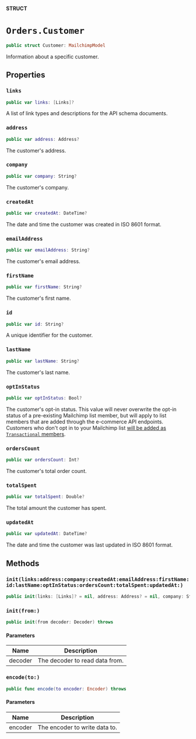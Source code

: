 **STRUCT**

# `Orders.Customer`

```swift
public struct Customer: MailchimpModel
```

Information about a specific customer.

## Properties
### `links`

```swift
public var links: [Links]?
```

A list of link types and descriptions for the API schema documents.

### `address`

```swift
public var address: Address?
```

The customer's address.

### `company`

```swift
public var company: String?
```

The customer's company.

### `createdAt`

```swift
public var createdAt: DateTime?
```

The date and time the customer was created in ISO 8601 format.

### `emailAddress`

```swift
public var emailAddress: String?
```

The customer's email address.

### `firstName`

```swift
public var firstName: String?
```

The customer's first name.

### `id`

```swift
public var id: String?
```

A unique identifier for the customer.

### `lastName`

```swift
public var lastName: String?
```

The customer's last name.

### `optInStatus`

```swift
public var optInStatus: Bool?
```

The customer's opt-in status. This value will never overwrite the opt-in status of a pre-existing Mailchimp list member, but will apply to list members that are added through the e-commerce API endpoints. Customers who don't opt in to your Mailchimp list [will be added as `Transactional` members](https://mailchimp.com/developer/marketing/docs/e-commerce/#customers).

### `ordersCount`

```swift
public var ordersCount: Int?
```

The customer's total order count.

### `totalSpent`

```swift
public var totalSpent: Double?
```

The total amount the customer has spent.

### `updatedAt`

```swift
public var updatedAt: DateTime?
```

The date and time the customer was last updated in ISO 8601 format.

## Methods
### `init(links:address:company:createdAt:emailAddress:firstName:id:lastName:optInStatus:ordersCount:totalSpent:updatedAt:)`

```swift
public init(links: [Links]? = nil, address: Address? = nil, company: String? = nil, createdAt: DateTime? = nil, emailAddress: String? = nil, firstName: String? = nil, id: String? = nil, lastName: String? = nil, optInStatus: Bool? = nil, ordersCount: Int? = nil, totalSpent: Double? = nil, updatedAt: DateTime? = nil)
```

### `init(from:)`

```swift
public init(from decoder: Decoder) throws
```

#### Parameters

| Name | Description |
| ---- | ----------- |
| decoder | The decoder to read data from. |

### `encode(to:)`

```swift
public func encode(to encoder: Encoder) throws
```

#### Parameters

| Name | Description |
| ---- | ----------- |
| encoder | The encoder to write data to. |
